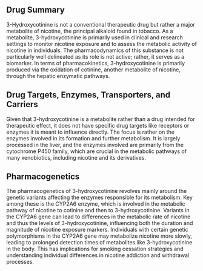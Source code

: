 ## Drug Summary
3-Hydroxycotinine is not a conventional therapeutic drug but rather a major metabolite of nicotine, the principal alkaloid found in tobacco. As a metabolite, 3-hydroxycotinine is primarily used in clinical and research settings to monitor nicotine exposure and to assess the metabolic activity of nicotine in individuals. The pharmacodynamics of this substance is not particularly well delineated as its role is not active; rather, it serves as a biomarker. In terms of pharmacokinetics, 3-hydroxycotinine is primarily produced via the oxidation of cotinine, another metabolite of nicotine, through the hepatic enzymatic pathways.

## Drug Targets, Enzymes, Transporters, and Carriers
Given that 3-hydroxycotinine is a metabolite rather than a drug intended for therapeutic effect, it does not have specific drug targets like receptors or enzymes it is meant to influence directly. The focus is rather on the enzymes involved in its formation and further metabolism. It is largely processed in the liver, and the enzymes involved are primarily from the cytochrome P450 family, which are crucial in the metabolic pathways of many xenobiotics, including nicotine and its derivatives.

## Pharmacogenetics
The pharmacogenetics of 3-hydroxycotinine revolves mainly around the genetic variants affecting the enzymes responsible for its metabolism. Key among these is the CYP2A6 enzyme, which is involved in the metabolic pathway of nicotine to cotinine and then to 3-hydroxycotinine. Variants in the CYP2A6 gene can lead to differences in the metabolic rate of nicotine and thus the levels of 3-hydroxycotinine, influencing both the duration and magnitude of nicotine exposure markers. Individuals with certain genetic polymorphisms in the CYP2A6 gene may metabolize nicotine more slowly, leading to prolonged detection times of metabolites like 3-hydroxycotinine in the body. This has implications for smoking cessation strategies and understanding individual differences in nicotine addiction and withdrawal processes.